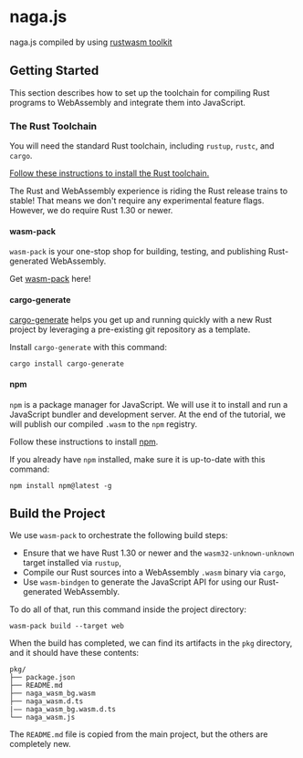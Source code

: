 # naga.js

naga.js compiled by using [rustwasm toolkit](https://rustwasm.github.io/docs/book/#rust--and-webassembly-)

## Getting Started

This section describes how to set up the toolchain for compiling Rust programs
to WebAssembly and integrate them into JavaScript.

### The Rust Toolchain

You will need the standard Rust toolchain, including `rustup`, `rustc`, and `cargo`.

[Follow these instructions to install the Rust toolchain.][rust-install]

The Rust and WebAssembly experience is riding the Rust release trains to stable!
That means we don't require any experimental feature flags. However, we do
require Rust 1.30 or newer.

#### wasm-pack

`wasm-pack` is your one-stop shop for building, testing, and publishing
Rust-generated WebAssembly.

Get [wasm-pack](https://rustwasm.github.io/wasm-pack/installer/) here!

#### cargo-generate

[cargo-generate](https://github.com/cargo-generate/cargo-generate) helps you get up and running quickly with a new Rust project
by leveraging a pre-existing git repository as a template.

Install `cargo-generate` with this command:

```
cargo install cargo-generate
```

#### npm

`npm` is a package manager for JavaScript. We will use it to install and run a
JavaScript bundler and development server. At the end of the tutorial, we will
publish our compiled `.wasm` to the `npm` registry.

Follow these instructions to install [npm](https://docs.npmjs.com/getting-started).

If you already have `npm` installed, make sure it is up-to-date with this command:

```
npm install npm@latest -g
```

[rust-install]: https://www.rust-lang.org/tools/install
[npm-install]: https://www.npmjs.com/get-npm
[wasm-pack]: https://github.com/rustwasm/wasm-pack
[cargo-generate]: https://github.com/ashleygwilliams/cargo-generate
[wasm-pack-install]: https://rustwasm.github.io/wasm-pack/installer/

## Build the Project

We use `wasm-pack` to orchestrate the following build steps:

* Ensure that we have Rust 1.30 or newer and the `wasm32-unknown-unknown`
  target installed via `rustup`,
* Compile our Rust sources into a WebAssembly `.wasm` binary via `cargo`,
* Use `wasm-bindgen` to generate the JavaScript API for using our Rust-generated
  WebAssembly.

To do all of that, run this command inside the project directory:

```
wasm-pack build --target web
```

When the build has completed, we can find its artifacts in the `pkg` directory,
and it should have these contents:

```
pkg/
├── package.json
├── README.md
├── naga_wasm_bg.wasm
├── naga_wasm.d.ts
|—— naga_wasm_bg.wasm.d.ts
└── naga_wasm.js
```

The `README.md` file is copied from the main project, but the others are
completely new.
